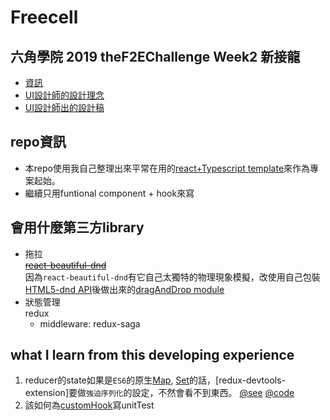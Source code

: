 # Freecell

## 六角學院 2019 theF2EChallenge Week2 新接龍
- [資訊](https://www.facebook.com/groups/173311386703334/permalink/364591804241957/)
- [UI設計師的設計理念](https://challenge.thef2e.com/user/638?schedule=2813#works-2813)
- [UI設計師出的設計稿](https://xd.adobe.com/spec/5bd27a54-838c-4dd0-60b4-f4dc01bc453a-2de3/grid)

## repo資訊
- 本repo使用我自己整理出來平常在用的[react+Typescript template](https://github.com/akari0624/react-starter_withTypeScript)來作為專案起始。
- 繼續只用funtional component + hook來寫

## 會用什麼第三方library
- 拖拉  
  ~~[react-beautiful-dnd](https://github.com/atlassian/react-beautiful-dnd)~~  
  因為`react-beautiful-dnd`有它自己太獨特的物理現象模擬，改使用自己包裝[HTML5-dnd API](https://developer.mozilla.org/zh-TW/docs/Web/API/HTML_Drag_and_Drop_API)後做出來的[dragAndDrop module](./src/utils/DnDModule)
- 狀態管理  
  redux
    - middleware: redux-saga


## what I learn from this developing experience
1. reducer的state如果是`ES6`的原生[Map](https://developer.mozilla.org/zh-TW/docs/Web/JavaScript/Reference/Global_Objects/Map), [Set](https://developer.mozilla.org/zh-TW/docs/Web/JavaScript/Reference/Global_Objects/Set)的話，[redux-devtools-extension]要做`強迫序列化`的設定，不然會看不到東西。 [@see](./todo.md) [@code](./src/index.tsx)
2. 該如何為[customHook](https://reactjs.org/docs/hooks-custom.html)寫unitTest
